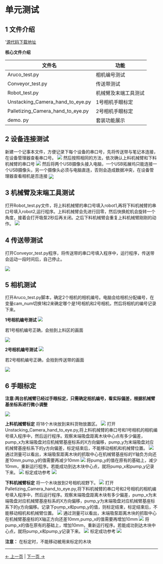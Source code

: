 # 单元测试
## 1 文件介绍
'[源代码下载地址](https://github.com/elephantrobotics/UltraArm_P340_Sorting_Kit_docs/tree/ultraarm_sorting_kit_gitbook-cn)

**核心文件介绍**

|文件名|功能|
|---|---|
|Aruco_test.py|相机编号测试|
|Conveyor_test.py|传送带测试|
|Robot_test.py|机械臂及末端工具测试|
|Unstacking_Camera_hand_to_eye.py|1号相机手眼标定|
|Palletizing_Camera_hand_to_eye.py|2号相机手眼标定|
|demo. py|套装功能展示|

## 2 设备连接测试
新建一个记事本文件，方便记录下每个设备的串口号，先将传送带与笔记本连接，在设备管理器查看串口号。
![](../resourse/update/txt.png)
然后按照相同的方法，依次确认上料机械臂和下料机械臂的串口号
![](../resourse/update/txt2.png)
然后将两个USB摄像头接入电脑，一个USB拓展坞只能连接一个USB摄像头，另一个摄像头必须与电脑直连，否则会造成数据冲突，在设备管理器查看相机是否连接
<img src =../resourse/10.png align = "center">

## 3 机械臂及末端工具测试
打开Robot_test.py文件，将上料机械臂的串口号填入robot1,再将下料机械臂的串口号填入robot2,运行程序。上料机械臂会先进行回零，然后快换舵机会旋转一个角度，接着会打开吸泵2秒后再关闭。之后下料机械臂会重复上料机械臂刚刚的动作。
![](../resourse/update/check_robot.png)


## 4 传送带测试
打开Conveyor_test.py程序，将传送带的串口号填入程序中，运行程序，传送带会运动一段时间后，自己停止。

![](../resourse/update/chuansongdai.png)

## 5 相机测试
打开Aruco_test.py脚本，确定2个相机的相机编号。电脑会给相机分配编号，在变量cam_num切换1和2来确定哪个是1号相机和2号相机，然后将相机的编号记录下来。

**1号相机编号测试**
![](../resourse/update/bianhao1.png)

若1号相机编号正确，会拍到上料区的画面

<img src =../resourse/15.png align = "center">

**2号相机编号测试**
![](../resourse/update/bianhao2.png)

若2号相机编号正确，会拍到传送带的画面
<!-- <img src =../resourse/16.png align = "center"> -->
![](../resourse/update/maduoxinagj.png)

## 6 手眼标定
**注意:两台机械臂已经过手眼标定，只需确定相机编号，看实际偏差，根据机械臂基坐标系进行微小调整**

<img src =../resourse/sorting_kit/zb.png align = "center">

**上料机械臂标定**
将18个木块放到来料货物放置区。
![](../resourse/update/3.png)
打开Unstacking_Camera_hand_to_eye.py,将上料机械臂的串口号和1号相机的相机编号填入程序中，然后运行程序。观察末端吸盘距离木块中心点有多少偏差，pump_x为末端吸盘对应机械臂基座标系的X方向偏移，pump_y为末端吸盘对应机械臂基座标系下的y方向偏差，标定结束后，不能移动相机和机械臂位置。
![](../resourse/update/cal1.png)
通过测量可以看出，末端吸泵距离木块的抓取中心在机械臂基座标的Y轴负方向还差10mm,pump_y的值需要再减少10mm
![](../resourse/update/biaoding1.png)
将pump_y的值在原有的基础上，减少10mm，重新运行程序。若能成功到达木块中心点，就将pump_x和pump_y记录下来。
![](../resourse/update/jilu1.png)
标定成功参考
![](../resourse/update/biaoding2.jpg)


**下料机械臂标定**
将一个木块放到2号相机视野下。
![](../resourse/update/2.jpg)
打开Palletizing_Camera_hand_to_eye.py,将下料机械臂的串口号和2号相机的相机编号填入程序中，然后运行程序。观察末端吸盘距离木块有多少偏差，pump_x为末端吸盘对应机械臂基座标系的X方向偏移，pump_y为末端吸盘对应机械臂基座标系下的y方向偏移。记录下pump_x和pump_y的值，则标定结束，标定结束后，不能移动相机和机械臂位置。
![](../resourse/update/cal2.png)
通过测量可以看出，末端吸泵距离木块的抓取中心在机械臂基座标的X轴正方向还差10mm,pump_x的值需要再增加10mm
![](../resourse/update/biaoding3.png)
将pump_x的值在原有的基础上，增加10mm，重新运行程序。若能成功到达木块中心点，就将pump_x和pump_y记录下来。
![](../resourse/update/jilu2.png)
标定成功参考
![](../resourse/update/biaoding4.jpg)

**注意：** 在标定时，不能移动被用来标定的木块

---
[← 上一页](./2.3-Softwareinstallation.MD) | [下一页 → ](./2.5-CompleteRun.md)